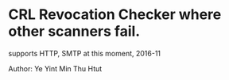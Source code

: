 # CRL Revocation Checker where other scanners fail. 

supports HTTP, SMTP at this moment, 2016-11

Author: Ye Yint Min Thu Htut
